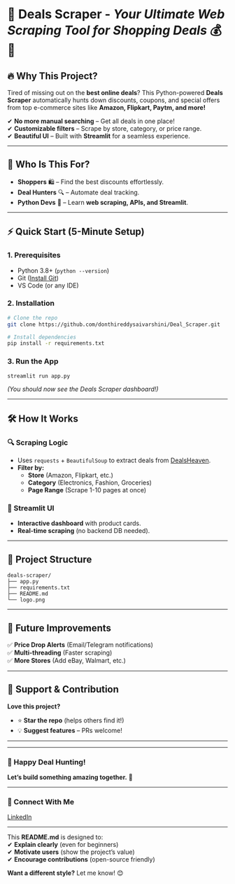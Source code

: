 # 🚀 **Deals Scraper** - _Your Ultimate Web Scraping Tool for Shopping Deals_ 💰🛒  



## **🔥 Why This Project?**  
Tired of missing out on the **best online deals**? This Python-powered **Deals Scraper** automatically hunts down discounts, coupons, and special offers from top e-commerce sites like **Amazon, Flipkart, Paytm, and more!**  

✔ **No more manual searching** – Get all deals in one place!  
✔ **Customizable filters** – Scrape by store, category, or price range.  
✔ **Beautiful UI** – Built with **Streamlit** for a seamless experience.  

---

## **🎯 Who Is This For?**  
- **Shoppers** 🛍️ – Find the best discounts effortlessly.  
- **Deal Hunters** 🔍 – Automate deal tracking.  
- **Python Devs** 🐍 – Learn **web scraping, APIs, and Streamlit**.  

---

## **⚡ Quick Start (5-Minute Setup)**  

### **1. Prerequisites**  
- Python 3.8+ (`python --version`)  
- Git ([Install Git](https://git-scm.com/))  
- VS Code (or any IDE)  

### **2. Installation**  
```bash
# Clone the repo
git clone https://github.com/donthireddysaivarshini/Deal_Scraper.git

# Install dependencies
pip install -r requirements.txt
```

### **3. Run the App**  
```bash
streamlit run app.py
```

*(You should now see the Deals Scraper dashboard!)*  

---

## **🛠️ How It Works**  
### **🔍 Scraping Logic**  
- Uses `requests` + `BeautifulSoup` to extract deals from [DealsHeaven](https://dealsheaven.in).  
- **Filter by:**  
  - **Store** (Amazon, Flipkart, etc.)  
  - **Category** (Electronics, Fashion, Groceries)  
  - **Page Range** (Scrape 1-10 pages at once)  

### **🎨 Streamlit UI**  
- **Interactive dashboard** with product cards.  
- **Real-time scraping** (no backend DB needed).  

---

## **📂 Project Structure**  
```
deals-scraper/  
├── app.py                 
├── requirements.txt       
├── README.md            
└── logo.png                
```

---

## **🚀 Future Improvements**  
✅ **Price Drop Alerts** (Email/Telegram notifications)  
✅ **Multi-threading** (Faster scraping)  
✅ **More Stores** (Add eBay, Walmart, etc.)  


---

## **💖 Support & Contribution**  
**Love this project?**  
- ⭐ **Star the repo** (helps others find it!)   
- 💡 **Suggest features** – PRs welcome!  

---

---

### **🎉 Happy Deal Hunting!**  
**Let’s build something amazing together.** 🚀  


---

### **🔗 Connect With Me**  
 [LinkedIn](https://in.linkedin.com/in/saivarshini-donthireddy) 

---

This **README.md** is designed to:  
✔ **Explain clearly** (even for beginners)  
✔ **Motivate users** (show the project’s value)  
✔ **Encourage contributions** (open-source friendly)  

**Want a different style?** Let me know! 😊
